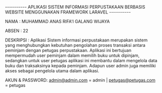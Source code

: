 ----------- APLIKASI SISTEM INFORMASI PERPUSTAKAAN BERBASIS WEBSITE MENGGUNAKAN FRAMEWORK LARAVEL -----------

NAMA : MUHAMMAD ANAS RIFA'I GALANG WIJAYA

ABSEN : 22

DESKRIPSI : Aplikasi Sistem informasi perpustakaan merupakan sistem yang menghubungkan kebutuhan pengolahan proses transaksi antara peminjam dengan petugas perpustakaan. Aplikasi ini bertujuan mempermudah user peminjam dalam memilih buku untuk dipinjam, sedangkan untuk user petugas aplikasi ini membantu dalam mengelola data buku dan traksaksinya kepada peminjam. Adapun user admin juga memiliki akses sebagai pengelola utama dalam aplikasi.

AKUN & PASSWORD: admin@admin.com = admin | petugas@petugas.com = petugas
